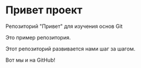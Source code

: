 # Привет проект 

Репозиторий "Привет" для изучения основ Git 

Это пример репозитория. 

Этот репозиторий развивается нами шаг за шагом.

Вот мы и на GitHub!
